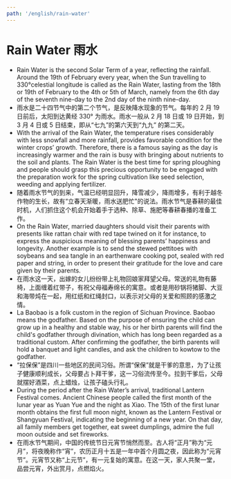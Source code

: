 ```yaml
---
path: '/english/rain-water'
---
```


# Rain Water 雨水

- Rain Water is the second Solar Term of a year, reflecting the rainfall. Around the 19th of February every year, when the Sun travelling to 330°celestial longitude is called as the Rain Water, lasting from the 18th or 19th of February to the 4th or 5th of March, namely from the 6th day of the seventh nine-day to the 2nd day of the ninth nine-day.
- 雨水是二十四节气中的第二个节气，是反映降水现象的节气。每年的 2 月 19 日前后，太阳到达黄经 330° 为雨水。雨水一般从 2 月 18 日或 19 日开始，到 3 月 4 日或 5 日结束，即从“七九”的第六天到“九九” 的第二天。
- With the arrival of the Rain Water, the temperature rises considerably with less snowfall and more rainfall, provides favorable condition for the winter crops’ growth. Therefore, there is a famous saying as the day is increasingly warmer and the rain is busy with bringing about nutrients to the soil and plants. The Rain Water is the best time for spring ploughing and people should grasp this precious opportunity to be engaged with the preparation work for the spring cultivation like seed selection, weeding and applying fertilizer.
- 随着雨水节气的到来，气温已经明显回升，降雪减少，降雨增多，有利于越冬作物的生长，故有“立春天渐暖，雨水送肥忙"的说法。雨水节气是春耕的最佳时机，人们抓住这个机会开始着手于选种、除草、施肥等春耕春播的准备工作。
- On the Rain Water, married daughters should visit their parents with presents like rattan chair with red tape twined on it for instance, to express the auspicious meaning of blessing parents’ happiness and longevity. Another example is to send the stewed pettitoes with soybeans and sea tangle in an earthenware cooking pot, sealed with red paper and string, in order to present their gratitude for the love and care given by their parents.
- 在雨水这一天，出嫁的女儿纷纷带上礼物回娘家拜望父母。常送的礼物有藤椅，上面缠着红带子，有祝父母福寿绵长的寓意。或者是用砂锅将猪脚、大豆和海带炖在一起，用红纸和红绳封口，以表示对父母的关爱和照顾的感激之情。
- La Baobao is a folk custom in the region of Sichuan Province. Baobao means the godfather. Based on the purpose of ensuring the child can grow up in a healthy and stable way, his or her birth parents will find the child's godfather through divination, which has long been regarded as a traditional custom. After confirming the godfather, the birth parents will hold a banquet and light candles, and ask the children to kowtow to the godfather.
- “拉保保”是四川一些地区的民间习俗。所谓“保保”就是干爹的意思，为了让孩子健康顺利成长，父母要占卜拜干爹，这一习俗流传至今。拉到干爹后，父母就摆好酒菜，点上蜡烛，让孩子磕头行礼。
- During the period after the Rain Water’s arrival, traditional Lantern Festival comes. Ancient Chinese people called the first month of the lunar year as Yuan Yue and the night as Xiao. The 15th of the first lunar month obtains the first full moon night, known as the Lantern Festival or Shangyuan Festival, indicating the beginning of a new year. On that day, all family members get together, eat sweet dumplings, admire the full moon outside and set fireworks.
- 在雨水节气期间，中国的传统节日元宵节悄然而至。古人将“正月”称为“元月”，将夜晚称作“宵”，农历正月十五是一年中首个月圆之夜，因此称为“元宵节”。元宵节又称“上元节”，有一元复始的寓意。在这一天，家人共聚一堂，品尝元宵，外出赏月，点燃焰火。
